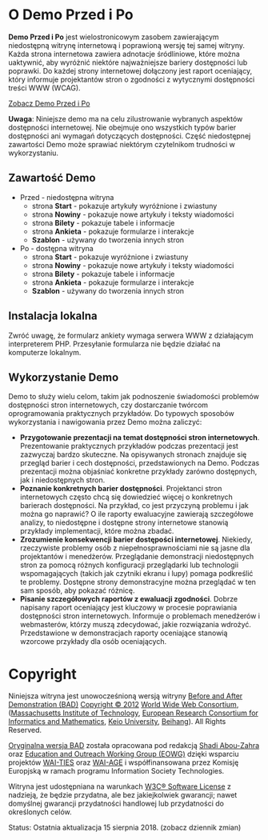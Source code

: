 # O Demo Przed i Po
**Demo Przed i Po** jest wielostronicowym zasobem zawierającym niedostępną witrynę internetową i poprawioną wersję tej samej witryny. Każda strona internetowa zawiera adnotacje śródliniowe, które można uaktywnić, aby wyróżnić niektóre najważniejsze bariery dostępności lub poprawki. Do każdej strony internetowej dołączony jest raport oceniający, który informuje projektantów stron o zgodności z wytycznymi dostępności treści WWW (WCAG).

<a href="https://zwiastunsw.github.io/przedipo/" target="_blank">Zobacz Demo Przed i Po</a>

**Uwaga**: Niniejsze demo ma na celu zilustrowanie wybranych aspektów dostępności internetowej. Nie obejmuje ono wszystkich typów barier dostępności ani wymagań dotyczących dostępności. Część niedostępnej zawartości Demo może sprawiać niektórym czytelnikom trudności w wykorzystaniu.

## Zawartość Demo
* Przed - niedostępna witryna
  - strona **Start** - pokazuje artykuły wyróżnione i zwiastuny
  - strona **Nowiny** - pokazuje nowe artykuły i teksty wiadomości
  - strona **Bilety** - pokazuje tabele i informacje
  - strona **Ankieta** - pokazuje formularze i interakcje
  - **Szablon** - używany do tworzenia innych stron
* Po - dostępna witryna
  - strona **Start** - pokazuje wyróżnione i zwiastuny
  - strona **Nowiny** - pokazuje nowe artykuły i teksty wiadomości
  - strona **Bilety** - pokazuje tabele i informacje
  - strona **Ankieta** - pokazuje formularze i interakcje
  - **Szablon** - używany do tworzenia innych stron

## Instalacja lokalna
Zwróć uwagę, że formularz ankiety wymaga serwera WWW z działającym interpreterem PHP. Przesyłanie formularza nie będzie działać na komputerze lokalnym.

## Wykorzystanie Demo
Demo to służy wielu celom, takim jak podnoszenie świadomości problemów dostępności stron internetowych, czy dostarczanie twórcom oprogramowania praktycznych przykładów. Do typowych sposobów wykorzystania i nawigowania przez Demo można zaliczyć:

* **Przygotowanie prezentacji na temat dostępności stron internetowych**. Prezentowanie praktycznych przykładów podczas prezentacji jest zazwyczaj bardzo skuteczne. Na opisywanych stronach znajduje się przegląd barier i cech dostępności, przedstawionych na Demo. Podczas prezentacji można objaśniać konkretne przykłady zarówno dostępnych, jak i niedostępnych stron.
* **Poznanie konkretnych barier dostępności**. Projektanci stron internetowych często chcą się dowiedzieć więcej o konkretnych barierach dostępności. Na przykład, co jest przyczyną problemu i jak można go naprawić? O ile raporty ewaluacyjne zawierają szczegółowe analizy, to niedostępne i dostępne strony internetowe stanowią przykłady implementacji, które można zbadać.
* **Zrozumienie konsekwencji barier dostępości internetowej**. Niekiedy, rzeczywiste problemy osób z niepełnosprawnościami nie są jasne dla projektantów i menedżerów. Przeglądanie demonstracji niedostępnych stron za pomocą różnych konfiguracji przeglądarki lub technologii wspomagających (takich jak czytniki ekranu i lupy) pomaga podkreślić te problemy. Dostępne strony demonstracyjne można przeglądać w ten sam sposób, aby pokazać różnicę.
* **Pisanie szczegółowych raportów z ewaluacji zgodności**. Dobrze napisany raport oceniający jest kluczowy w procesie poprawiania dostępności stron internetowych. Informuje o problemach menedżerów i webmasterów, którzy muszą zdecydować, jakie rozwiązania wdrożyć. Przedstawione w demonstracjach raporty oceniające stanowią wzorcowe przykłady dla osób oceniających.

# Copyright
Niniejsza witryna jest unowocześnioną wersją witryny [Before and After Demonstration (BAD)](https://www.w3.org/WAI/demos/bad/) [Copyright © 2012](http://www.w3.org/Consortium/Legal/ipr-notice#Copyright) [World Wide Web Consortium](http://www.w3.org/), ([Massachusetts Institute of Technology](http://www.lcs.mit.edu/), [European Research Consortium for Informatics and Mathematics](http://www.ercim.org/), [Keio University](http://www.keio.ac.jp/), [Beihang](http://ev.buaa.edu.cn/)). All Rights Reserved.

[Oryginalna wersja BAD](https://www.w3.org/WAI/demos/bad/) została opracowana pod redakcją [Shadi Abou-Zahra](http://www.w3.org/People/shadi/) oraz [Education and Outreach Working Group (EOWG)](http://www.w3.org/WAI/EO/) dzięki wsparciu projektów [WAI-TIES](http://www.w3.org/WAI/TIES/) oraz [WAI-AGE](http://www.w3.org/WAI/WAI-AGE/) i współfinansowana przez Komisję Europjską w ramach programu Information Society Technologies. 

Witryna jest udostępniana na warunkach [W3C® Software License](http://www.w3.org/Consortium/Legal/copyright-software) z nadzieją, że będzie przydatna, ale bez jakiejkolwiek gwarancji; nawet domyślnej gwarancji przydatności handlowej lub przydatności do określonych celów.

Status: Ostatnia aktualizacja 15 sierpnia 2018. (zobacz dziennik zmian)


